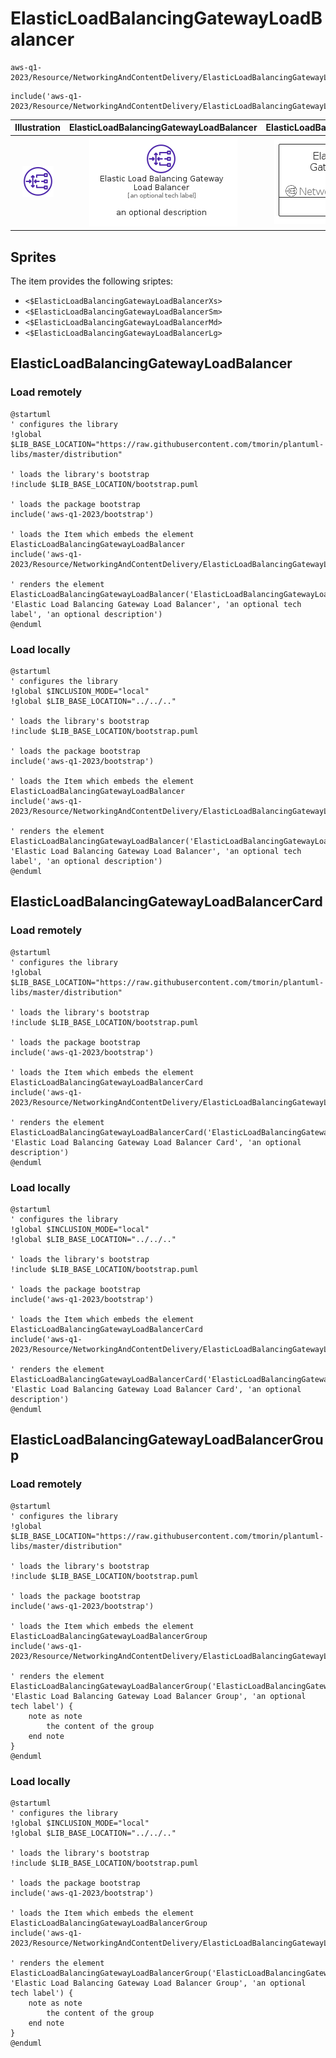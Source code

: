 # ElasticLoadBalancingGatewayLoadBalancer


```text
aws-q1-2023/Resource/NetworkingAndContentDelivery/ElasticLoadBalancingGatewayLoadBalancer
```

```text
include('aws-q1-2023/Resource/NetworkingAndContentDelivery/ElasticLoadBalancingGatewayLoadBalancer')
```



| Illustration | ElasticLoadBalancingGatewayLoadBalancer | ElasticLoadBalancingGatewayLoadBalancerCard | ElasticLoadBalancingGatewayLoadBalancerGroup |
| :---: | :---: | :---: | :---: |
| ![illustration for Illustration](../../../aws-q1-2023/Resource/NetworkingAndContentDelivery/ElasticLoadBalancingGatewayLoadBalancer.png) | ![illustration for ElasticLoadBalancingGatewayLoadBalancer](../../../aws-q1-2023/Resource/NetworkingAndContentDelivery/ElasticLoadBalancingGatewayLoadBalancer.Local.png) | ![illustration for ElasticLoadBalancingGatewayLoadBalancerCard](../../../aws-q1-2023/Resource/NetworkingAndContentDelivery/ElasticLoadBalancingGatewayLoadBalancerCard.Local.png) | ![illustration for ElasticLoadBalancingGatewayLoadBalancerGroup](../../../aws-q1-2023/Resource/NetworkingAndContentDelivery/ElasticLoadBalancingGatewayLoadBalancerGroup.Local.png) |



## Sprites
The item provides the following sriptes:

- `<$ElasticLoadBalancingGatewayLoadBalancerXs>`
- `<$ElasticLoadBalancingGatewayLoadBalancerSm>`
- `<$ElasticLoadBalancingGatewayLoadBalancerMd>`
- `<$ElasticLoadBalancingGatewayLoadBalancerLg>`





## ElasticLoadBalancingGatewayLoadBalancer

### Load remotely
```plantuml
@startuml
' configures the library
!global $LIB_BASE_LOCATION="https://raw.githubusercontent.com/tmorin/plantuml-libs/master/distribution"

' loads the library's bootstrap
!include $LIB_BASE_LOCATION/bootstrap.puml

' loads the package bootstrap
include('aws-q1-2023/bootstrap')

' loads the Item which embeds the element ElasticLoadBalancingGatewayLoadBalancer
include('aws-q1-2023/Resource/NetworkingAndContentDelivery/ElasticLoadBalancingGatewayLoadBalancer')

' renders the element
ElasticLoadBalancingGatewayLoadBalancer('ElasticLoadBalancingGatewayLoadBalancer', 'Elastic Load Balancing Gateway Load Balancer', 'an optional tech label', 'an optional description')
@enduml
```

### Load locally
```plantuml
@startuml
' configures the library
!global $INCLUSION_MODE="local"
!global $LIB_BASE_LOCATION="../../.."

' loads the library's bootstrap
!include $LIB_BASE_LOCATION/bootstrap.puml

' loads the package bootstrap
include('aws-q1-2023/bootstrap')

' loads the Item which embeds the element ElasticLoadBalancingGatewayLoadBalancer
include('aws-q1-2023/Resource/NetworkingAndContentDelivery/ElasticLoadBalancingGatewayLoadBalancer')

' renders the element
ElasticLoadBalancingGatewayLoadBalancer('ElasticLoadBalancingGatewayLoadBalancer', 'Elastic Load Balancing Gateway Load Balancer', 'an optional tech label', 'an optional description')
@enduml
```

## ElasticLoadBalancingGatewayLoadBalancerCard

### Load remotely
```plantuml
@startuml
' configures the library
!global $LIB_BASE_LOCATION="https://raw.githubusercontent.com/tmorin/plantuml-libs/master/distribution"

' loads the library's bootstrap
!include $LIB_BASE_LOCATION/bootstrap.puml

' loads the package bootstrap
include('aws-q1-2023/bootstrap')

' loads the Item which embeds the element ElasticLoadBalancingGatewayLoadBalancerCard
include('aws-q1-2023/Resource/NetworkingAndContentDelivery/ElasticLoadBalancingGatewayLoadBalancer')

' renders the element
ElasticLoadBalancingGatewayLoadBalancerCard('ElasticLoadBalancingGatewayLoadBalancerCard', 'Elastic Load Balancing Gateway Load Balancer Card', 'an optional description')
@enduml
```

### Load locally
```plantuml
@startuml
' configures the library
!global $INCLUSION_MODE="local"
!global $LIB_BASE_LOCATION="../../.."

' loads the library's bootstrap
!include $LIB_BASE_LOCATION/bootstrap.puml

' loads the package bootstrap
include('aws-q1-2023/bootstrap')

' loads the Item which embeds the element ElasticLoadBalancingGatewayLoadBalancerCard
include('aws-q1-2023/Resource/NetworkingAndContentDelivery/ElasticLoadBalancingGatewayLoadBalancer')

' renders the element
ElasticLoadBalancingGatewayLoadBalancerCard('ElasticLoadBalancingGatewayLoadBalancerCard', 'Elastic Load Balancing Gateway Load Balancer Card', 'an optional description')
@enduml
```

## ElasticLoadBalancingGatewayLoadBalancerGroup

### Load remotely
```plantuml
@startuml
' configures the library
!global $LIB_BASE_LOCATION="https://raw.githubusercontent.com/tmorin/plantuml-libs/master/distribution"

' loads the library's bootstrap
!include $LIB_BASE_LOCATION/bootstrap.puml

' loads the package bootstrap
include('aws-q1-2023/bootstrap')

' loads the Item which embeds the element ElasticLoadBalancingGatewayLoadBalancerGroup
include('aws-q1-2023/Resource/NetworkingAndContentDelivery/ElasticLoadBalancingGatewayLoadBalancer')

' renders the element
ElasticLoadBalancingGatewayLoadBalancerGroup('ElasticLoadBalancingGatewayLoadBalancerGroup', 'Elastic Load Balancing Gateway Load Balancer Group', 'an optional tech label') {
    note as note
        the content of the group
    end note
}
@enduml
```

### Load locally
```plantuml
@startuml
' configures the library
!global $INCLUSION_MODE="local"
!global $LIB_BASE_LOCATION="../../.."

' loads the library's bootstrap
!include $LIB_BASE_LOCATION/bootstrap.puml

' loads the package bootstrap
include('aws-q1-2023/bootstrap')

' loads the Item which embeds the element ElasticLoadBalancingGatewayLoadBalancerGroup
include('aws-q1-2023/Resource/NetworkingAndContentDelivery/ElasticLoadBalancingGatewayLoadBalancer')

' renders the element
ElasticLoadBalancingGatewayLoadBalancerGroup('ElasticLoadBalancingGatewayLoadBalancerGroup', 'Elastic Load Balancing Gateway Load Balancer Group', 'an optional tech label') {
    note as note
        the content of the group
    end note
}
@enduml
```

